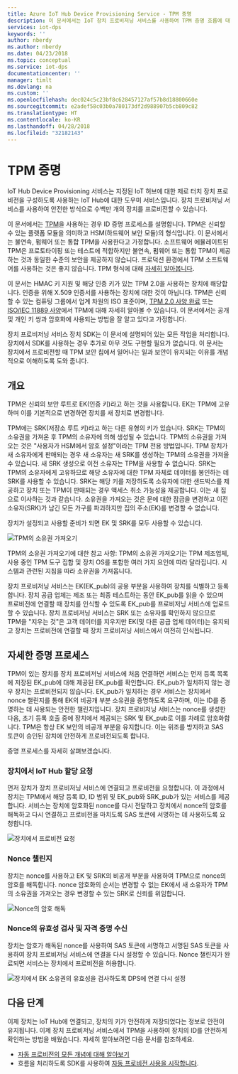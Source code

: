 ```yaml
---
title: Azure IoT Hub Device Provisioning Service - TPM 증명
description: 이 문서에서는 IoT 장치 프로비저닝 서비스를 사용하여 TPM 증명 흐름에 대한 개념적 개요를 제공합니다.
services: iot-dps
keywords: ''
author: nberdy
ms.author: nberdy
ms.date: 04/23/2018
ms.topic: conceptual
ms.service: iot-dps
documentationcenter: ''
manager: timlt
ms.devlang: na
ms.custom: ''
ms.openlocfilehash: dec024c5c23bf8c628457127af57b8d18800660e
ms.sourcegitcommit: e2adef58c03b0a780173df2d988907b5cb809c82
ms.translationtype: HT
ms.contentlocale: ko-KR
ms.lasthandoff: 04/28/2018
ms.locfileid: "32182143"
---
```

# <a name="tpm-attestation"></a>TPM 증명

IoT Hub Device Provisioning 서비스는 지정된 IoT 허브에 대한 제로 터치 장치 프로비전을 구성하도록 사용하는 IoT Hub에 대한 도우미 서비스입니다. 장치 프로비저닝 서비스를 사용하여 안전한 방식으로 수백만 개의 장치를 프로비전할 수 있습니다.

이 문서에서는 [TPM](./concepts-device.md)을 사용하는 경우 ID 증명 프로세스를 설명합니다. TPM은 신뢰할 수 있는 플랫폼 모듈을 의미하고 HSM(하드웨어 보안 모듈)의 형식입니다. 이 문서에서는 불연속, 펌웨어 또는 통합 TPM을 사용한다고 가정합니다. 소프트웨어 에뮬레이트된 TPM은 프로토타이핑 또는 테스트에 적합하지만 불연속, 펌웨어 또는 통합 TPM이 제공하는 것과 동일한 수준의 보안을 제공하지 않습니다. 프로덕션 환경에서 TPM 소프트웨어를 사용하는 것은 좋지 않습니다. TPM 형식에 대해 [자세히 알아봅니다](http://trustedcomputinggroup.org/wp-content/uploads/TPM-2.0-A-Brief-Introduction.pdf).

이 문서는 HMAC 키 지원 및 해당 인증 키가 있는 TPM 2.0을 사용하는 장치에 해당합니다. 인증을 위해 X.509 인증서를 사용하는 장치에 대한 것이 아닙니다. TPM은 신뢰할 수 있는 컴퓨팅 그룹에서 업계 차원의 ISO 표준이며, [TPM 2.0 사양 완료](https://trustedcomputinggroup.org/tpm-library-specification/) 또는 [ISO/IEC 11889 사양](https://www.iso.org/standard/66510.html)에서 TPM에 대해 자세히 알아볼 수 있습니다. 이 문서에서는 공개 및 개인 키 쌍과 암호화에 사용되는 방법을 잘 알고 있다고 가정합니다.

장치 프로비저닝 서비스 장치 SDK는 이 문서에 설명되어 있는 모든 작업을 처리합니다. 장치에서 SDK를 사용하는 경우 추가로 아무 것도 구현할 필요가 없습니다. 이 문서는 장치에서 프로비전할 때 TPM 보안 칩에서 일어나는 일과 보안이 유지되는 이유를 개념적으로 이해하도록 도와 줍니다.

## <a name="overview"></a>개요

TPM은 신뢰의 보안 루트로 EK(인증 키)라고 하는 것을 사용합니다. EK는 TPM에 고유하며 이를 기본적으로 변경하면 장치를 새 장치로 변경합니다.

TPM에는 SRK(저장소 루트 키)라고 하는 다른 유형의 키가 있습니다. SRK는 TPM의 소유권을 가져온 후 TPM의 소유자에 의해 생성될 수 있습니다. TPM의 소유권을 가져오는 것은 "사용자가 HSM에서 암호 설정"이라는 TPM 전용 방법입니다. TPM 장치가 새 소유자에게 판매되는 경우 새 소유자는 새 SRK를 생성하는 TPM의 소유권을 가져올 수 있습니다. 새 SRK 생성으로 이전 소유자는 TPM을 사용할 수 없습니다. SRK는 TPM의 소유자에게 고유하므로 해당 소유자에 대한 TPM 자체로 데이터를 봉인하는 데 SRK를 사용할 수 있습니다. SRK는 해당 키를 저장하도록 소유자에 대한 샌드박스를 제공하고 장치 또는 TPM이 판매되는 경우 액세스 취소 가능성을 제공합니다. 이는 새 집으로 이사하는 것과 같습니다. 소유권을 가져오는 것은 문에 대한 잠금을 변경하고 이전 소유자(SRK)가 남긴 모든 가구를 파괴하지만 집의 주소(EK)를 변경할 수 없습니다.

장치가 설정되고 사용할 준비가 되면 EK 및 SRK를 모두 사용할 수 있습니다.

![TPM의 소유권 가져오기](./media/concepts-tpm-attestation/tpm-ownership.png)

TPM의 소유권 가져오기에 대한 참고 사항: TPM의 소유권 가져오기는 TPM 제조업체, 사용 중인 TPM 도구 집합 및 장치 OS를 포함한 여러 가지 요인에 따라 달라집니다. 시스템과 관련된 지침을 따라 소유권을 가져옵니다.

장치 프로비저닝 서비스는 EK(EK_pub)의 공용 부분을 사용하여 장치를 식별하고 등록합니다. 장치 공급 업체는 제조 또는 최종 테스트하는 동안 EK_pub를 읽을 수 있으며 프로비전에 연결할 때 장치를 인식할 수 있도록 EK_pub를 프로비저닝 서비스에 업로드할 수 있습니다. 장치 프로비저닝 서비스는 SRK 또는 소유자를 확인하지 않으므로 TPM을 "지우는 것"은 고객 데이터를 지우지만 EK(및 다른 공급 업체 데이터)는 유지되고 장치는 프로비전에 연결할 때 장치 프로비저닝 서비스에서 여전히 인식됩니다.

## <a name="detailed-attestation-process"></a>자세한 증명 프로세스

TPM이 있는 장치를 장치 프로비저닝 서비스에 처음 연결하면 서비스는 먼저 등록 목록에 저장된 EK_pub에 대해 제공된 EK_pub를 확인합니다. EK_pub가 일치하지 않는 경우 장치는 프로비전되지 않습니다. EK_pub가 일치하는 경우 서비스는 장치에서 nonce 챌린지를 통해 EK의 비공개 부분 소유권을 증명하도록 요구하며, 이는 ID를 증명하는 데 사용되는 안전한 챌린지입니다. 장치 프로비저닝 서비스는 nonce를 생성한 다음, 초기 등록 호출 중에 장치에서 제공되는 SRK 및 EK_pub로 이를 차례로 암호화합니다. TPM은 항상 EK 보안의 비공개 부분을 유지합니다. 이는 위조를 방지하고 SAS 토큰이 승인된 장치에 안전하게 프로비전되도록 합니다.

증명 프로세스를 자세히 살펴보겠습니다.

### <a name="device-requests-an-iot-hub-assignment"></a>장치에서 IoT Hub 할당 요청

먼저 장치가 장치 프로비저닝 서비스에 연결되고 프로비전을 요청합니다. 이 과정에서 장치는 TPM에서 해당 등록 ID, ID 범위 및 EK_pub와 SRK_pub가 있는 서비스를 제공합니다. 서비스는 장치에 암호화된 nonce를 다시 전달하고 장치에서 nonce의 암호를 해독하고 다시 연결하고 프로비전을 마치도록 SAS 토큰에 서명하는 데 사용하도록 요청합니다.

![장치에서 프로비전 요청](./media/concepts-tpm-attestation/step-one-request-provisioning.png)

### <a name="nonce-challenge"></a>Nonce 챌린지

장치는 nonce를 사용하고 EK 및 SRK의 비공개 부분을 사용하여 TPM으로 nonce의 암호를 해독합니다. nonce 암호화의 순서는 변경할 수 없는 EK에서 새 소유자가 TPM의 소유권을 가져오는 경우 변경할 수 있는 SRK로 신뢰를 위임합니다.

![Nonce의 암호 해독](./media/concepts-tpm-attestation/step-two-nonce.png)

### <a name="validate-the-nonce-and-receive-credentials"></a>Nonce의 유효성 검사 및 자격 증명 수신

장치는 암호가 해독된 nonce를 사용하여 SAS 토큰에 서명하고 서명된 SAS 토큰을 사용하여 장치 프로비저닝 서비스에 연결을 다시 설정할 수 있습니다. Nonce 챌린지가 완료되면 서비스는 장치에서 프로비전을 허용합니다.

![장치에서 EK 소유권의 유효성을 검사하도록 DPS에 연결 다시 설정](./media/concepts-tpm-attestation/step-three-validation.png)

## <a name="next-steps"></a>다음 단계

이제 장치는 IoT Hub에 연결되고, 장치의 키가 안전하게 저장되었다는 정보로 안전이 유지됩니다. 이제 장치 프로비저닝 서비스에서 TPM을 사용하여 장치의 ID를 안전하게 확인하는 방법을 배웠습니다. 자세히 알아보려면 다음 문서를 참조하세요.

* [자동 프로비전의 모든 개념에 대해 알아보기](./concepts-auto-provisioning.md)
* 흐름을 처리하도록 SDK를 사용하여 [자동 프로비전 사용을 시작합니다](./quick-setup-auto-provision.md).
